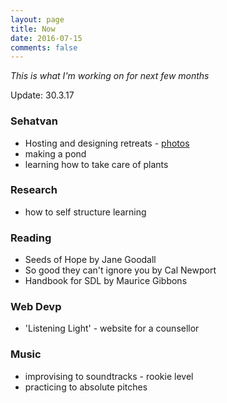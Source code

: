 ```yaml
---
layout: page
title: Now
date: 2016-07-15
comments: false
---
```


*This is what I'm working on for next few months*

Update: 30.3.17

### Sehatvan
+ Hosting and designing retreats - [photos](http://sehatvan.in/past) 
+ making a pond 
+ learning how to take care of plants

### Research
+ how to self structure learning

### Reading
+ Seeds of Hope by Jane Goodall
+ So good they can't ignore you by Cal Newport
+ Handbook for SDL by Maurice Gibbons

### Web Devp
+ 'Listening Light' - website for a counsellor 

### Music
+ improvising to soundtracks - rookie level
+ practicing to absolute pitches
